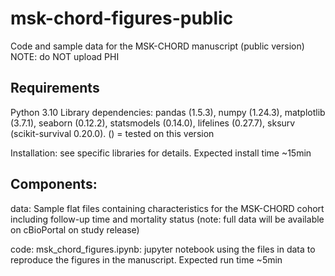 # msk-chord-figures-public
Code and sample data for the MSK-CHORD manuscript (public version)
NOTE: do NOT upload PHI

## Requirements
Python 3.10
Library dependencies: pandas (1.5.3), numpy (1.24.3), matplotlib (3.7.1), seaborn (0.12.2), statsmodels (0.14.0), lifelines (0.27.7), sksurv (scikit-survival 0.20.0). () = tested on this version

Installation: see specific libraries for details. Expected install time ~15min

## Components:
data: Sample flat files containing characteristics for the MSK-CHORD cohort including follow-up time and mortality status (note: full data will be available on cBioPortal on study release)

code: msk_chord_figures.ipynb: jupyter notebook using the files in data to reproduce the figures in the manuscript. Expected run time ~5min
